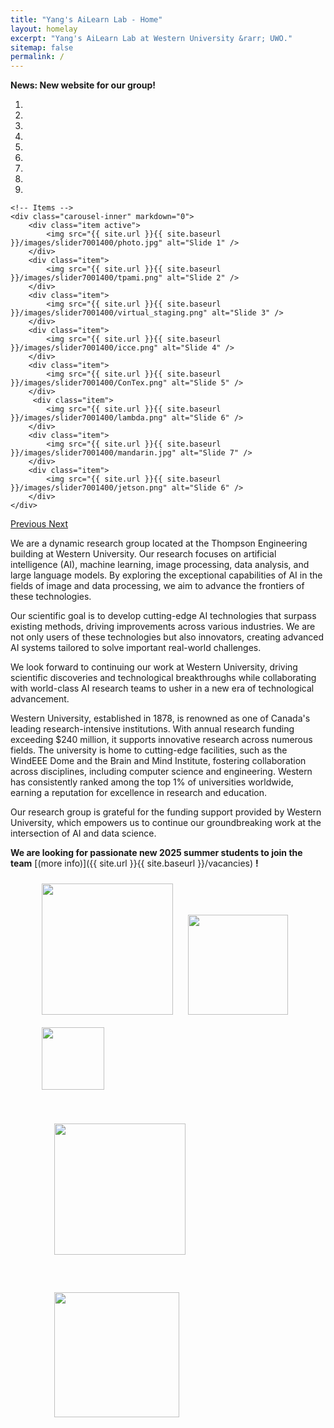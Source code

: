```yaml
---
title: "Yang's AiLearn Lab - Home"
layout: homelay
excerpt: "Yang's AiLearn Lab at Western University &rarr; UWO."
sitemap: false
permalink: /
---
```


**News: New website for our group!** 


<div markdown="0" id="carousel" class="carousel slide" data-ride="carousel" data-interval="4000" data-pause="hover" >
    <!-- Menu -->
    <ol class="carousel-indicators">
        <li data-target="#carousel" data-slide-to="0" class="active"></li>
        <li data-target="#carousel" data-slide-to="1"></li>
        <li data-target="#carousel" data-slide-to="2"></li>
        <li data-target="#carousel" data-slide-to="3"></li>
        <li data-target="#carousel" data-slide-to="4"></li>
        <li data-target="#carousel" data-slide-to="5"></li>
        <li data-target="#carousel" data-slide-to="6"></li>
        <li data-target="#carousel" data-slide-to="7"></li>
        <li data-target="#carousel" data-slide-to="8"></li>
    </ol>

    <!-- Items -->
    <div class="carousel-inner" markdown="0">
        <div class="item active">
            <img src="{{ site.url }}{{ site.baseurl }}/images/slider7001400/photo.jpg" alt="Slide 1" />
        </div>
        <div class="item">
            <img src="{{ site.url }}{{ site.baseurl }}/images/slider7001400/tpami.png" alt="Slide 2" />
        </div>
        <div class="item">
            <img src="{{ site.url }}{{ site.baseurl }}/images/slider7001400/virtual_staging.png" alt="Slide 3" />
        </div>
        <div class="item">
            <img src="{{ site.url }}{{ site.baseurl }}/images/slider7001400/icce.png" alt="Slide 4" />
        </div>
        <div class="item">
            <img src="{{ site.url }}{{ site.baseurl }}/images/slider7001400/ConTex.png" alt="Slide 5" />
        </div>       
         <div class="item">
            <img src="{{ site.url }}{{ site.baseurl }}/images/slider7001400/lambda.png" alt="Slide 6" />
        </div>
        <div class="item">
            <img src="{{ site.url }}{{ site.baseurl }}/images/slider7001400/mandarin.jpg" alt="Slide 7" />
        </div>        
        <div class="item">
            <img src="{{ site.url }}{{ site.baseurl }}/images/slider7001400/jetson.png" alt="Slide 6" />
        </div>
    </div>
  <a class="left carousel-control" href="#carousel" role="button" data-slide="prev">
    <span class="glyphicon glyphicon-chevron-left" aria-hidden="true"></span>
    <span class="sr-only">Previous</span>
  </a>
  <a class="right carousel-control" href="#carousel" role="button" data-slide="next">
    <span class="glyphicon glyphicon-chevron-right" aria-hidden="true"></span>
    <span class="sr-only">Next</span>
  </a>
</div>

We are a dynamic research group located at the Thompson Engineering building at Western University. Our research focuses on artificial intelligence (AI), machine learning, image processing, data analysis, and large language models. By exploring the exceptional capabilities of AI in the fields of image and data processing, we aim to advance the frontiers of these technologies.

Our scientific goal is to develop cutting-edge AI technologies that surpass existing methods, driving improvements across various industries. We are not only users of these technologies but also innovators, creating advanced AI systems tailored to solve important real-world challenges.

We look forward to continuing our work at Western University, driving scientific discoveries and technological breakthroughs while collaborating with world-class AI research teams to usher in a new era of technological advancement.

Western University, established in 1878, is renowned as one of Canada's leading research-intensive institutions. With annual research funding exceeding $240 million, it supports innovative research across numerous fields. The university is home to cutting-edge facilities, such as the WindEEE Dome and the Brain and Mind Institute, fostering collaboration across disciplines, including computer science and engineering. Western has consistently ranked among the top 1% of universities worldwide, earning a reputation for excellence in research and education.

Our research group is grateful for the funding support provided by Western University, which empowers us to continue our groundbreaking work at the intersection of AI and data science.

 **We are  looking for passionate new 2025 summer students to join the team** [(more info)]({{ site.url }}{{ site.baseurl }}/vacancies) **!**



<figure class="fourth">
  <img src="{{ site.url }}{{ site.baseurl }}/images/logopic/western.png" style="width: 210px; margin: 10px;">
  <img src="{{ site.url }}{{ site.baseurl }}/images/logopic/nserc.png" style="width: 160px; margin: 10px;">
  <img src="{{ site.url }}{{ site.baseurl }}/images/logopic/vi.png" style="width: 100px; margin: 10px;">
</figure>

<figure class="fourth">
  <img src="{{ site.url }}{{ site.baseurl }}/images/logopic/computecanada.png" style="width: 210px; margin: 30px;">
  <img src="{{ site.url }}{{ site.baseurl }}/images/logopic/mitacs.png" style="width: 200px; margin: 30px;">
</figure>
